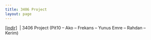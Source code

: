 ```yaml
---
title: 3406 Project
layout: page
---
```

<a href="https://cloud.mail.ru/public/13a1b0fda66d/3406%20Project" target="_blank">[indir]</a>   |   3406 Project (Pit10 &#8211; Ako &#8211; Frekans &#8211; Yunus Emre &#8211; Rahdan &#8211; Kerim)
